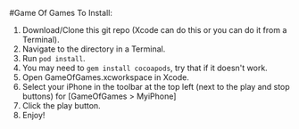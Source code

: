 #Game Of Games
To Install:

1. Download/Clone this git repo (Xcode can do this or you can do it from a Terminal).
2. Navigate to the directory in a Terminal.
3. Run `pod install`.
 1. You may need to `gem install cocoapods`, try that if it doesn't work.
4. Open GameOfGames.xcworkspace in Xcode.
5. Select your iPhone in the toolbar at the top left (next to the play and stop buttons) for [GameOfGames > MyiPhone]
6. Click the play button.
7. Enjoy!

